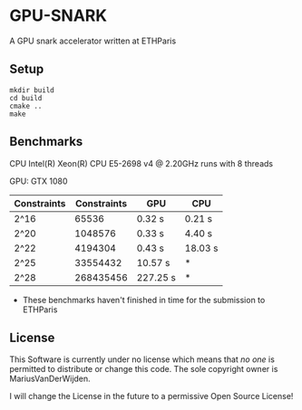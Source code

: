# GPU-SNARK

A GPU snark accelerator written at ETHParis 

## Setup

```
mkdir build 
cd build
cmake ..
make
```

## Benchmarks

CPU Intel(R) Xeon(R) CPU E5-2698 v4 @ 2.20GHz runs with 8 threads

GPU: GTX 1080

Constraints | Constraints | GPU | CPU
------------|-------------|-----|-----
2^16 | 65536 | 0.32 s | 0.21 s
2^20 | 1048576 | 0.33 s | 4.40 s
2^22 | 4194304 | 0.43 s | 18.03 s
2^25 | 33554432 | 10.57 s | *
2^28 | 268435456 | 227.25 s | *

* These benchmarks haven't finished in time for the submission to ETHParis

## License

This Software is currently under no license which means that *no one* is permitted to distribute or change this code.
The sole copyright owner is MariusVanDerWijden.

I will change the License in the future to a permissive Open Source License!
